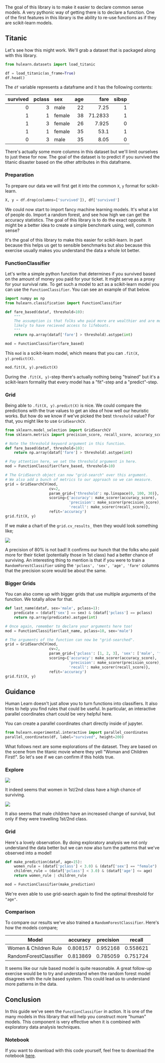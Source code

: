 The goal of this library is to make it easier to declare common sense models.
A very pythonic way of getting there is to declare a function. One of the first features
in this library is the ability to re-use functions as if they are scikit-learn models.

## Titanic

Let's see how this might work. We'll grab a dataset that is packaged along
with this library.

```python
from hulearn.datasets import load_titanic

df = load_titanic(as_frame=True)
df.head()
```

The `df` variable represents a dataframe and it has the following contents:

|   survived |   pclass | sex    |   age |    fare |   sibsp |
|-----------:|---------:|:-------|------:|--------:|--------:|
|          0 |        3 | male   |    22 |  7.25   |       1 |
|          1 |        1 | female |    38 | 71.2833 |       1 |
|          1 |        3 | female |    26 |  7.925  |       0 |
|          1 |        1 | female |    35 | 53.1    |       1 |
|          0 |        3 | male   |    35 |  8.05   |       0 |

There's actually some more columns in this dataset but we'll limit ourselves
to just these for now. The goal of the dataset is to predict if you survived
the titanic disaster based on the other attributes in this dataframe.

### Preparation

To prepare our data we will first get it into the common `X`, `y` format for
scikit-learn.

```python
X, y = df.drop(columns=['survived']), df['survived']
```

We could now start to import fancy machine learning models. It's what a lot of
people do. Import a random forest, and see how high we can get the accuracy
statistics. The goal of this library is to do the exact opposite. It might be a
better idea to create a simple benchmark using, well, common sense?

It's the goal of this library to make this easier for scikit-learn. In part
because this helps us get to sensible benchmarks but also because this exercise
usually makes you understand the data a whole lot better.

### FunctionClassifier

Let's write a simple python function that determines if you survived based on the amount
of money you paid for your ticket. It might serve as a proxy for your survival rate. To get
such a model to act as a scikit-learn model you can use the `FunctionClassifier`. You can see
an example of that below.

```python
import numpy as np
from hulearn.classification import FunctionClassifier

def fare_based(dataf, threshold=10):
    """
    The assumption is that folks who paid more are wealthier and are more
    likely to have recieved access to lifeboats.
    """
    return np.array(dataf['fare'] > threshold).astype(int)

mod = FunctionClassifier(fare_based)
```

This `mod` is a scikit-learn model, which means that you can `.fit(X, y).predict(X)`.

```python
mod.fit(X, y).predict(X)
```

During the `.fit(X, y)`-step there's actually nothing being "trained" but it's a scikit-learn
formality that every model has a "fit"-step and a "predict"-step.

### Grid

Being able to `.fit(X, y).predict(X)` is nice. We could compare the predictions with the true
values to get an idea of how well our heuristic works. But how do we know if we've picked the
best `threshold` value? For that, you might like to use `GridSearchCV`.

```python
from sklearn.model_selection import GridSearchCV
from sklearn.metrics import precision_score, recall_score, accuracy_score, make_scorer

# Note the threshold keyword argument in this function.
def fare_based(dataf, threshold=10):
    return np.array(dataf['fare'] > threshold).astype(int)

# Pay attention here, we set the threshold argument in here.
mod = FunctionClassifier(fare_based, threshold=10)

# The GridSearch object can now "grid-search" over this argument.
# We also add a bunch of metrics to our approach so we can measure.
grid = GridSearchCV(mod,
                    cv=2,
                    param_grid={'threshold': np.linspace(0, 100, 30)},
                    scoring={'accuracy': make_scorer(accuracy_score),
                             'precision': make_scorer(precision_score),
                             'recall': make_scorer(recall_score)},
                    refit='accuracy')
grid.fit(X, y)
```

If we make a chart of the `grid.cv_results_` then they would look something like;

![](function-classifier-scores.png)

A precision of 80% is not bad! It confirms our hunch that the folks who paid more for their ticket
(potentially those in 1st class) had a better chance of surviving. An interesting thing to mention is
that if you were to train a `RandomForestClassifier` using the `'pclass', 'sex', 'age', 'fare'` columns
that the precision score would be about the same.

### Bigger Grids

You can also come up with bigger grids that use multiple arguments of the function. We totally allow
for that.

```python
def last_name(dataf, sex='male', pclass=1):
    predicate = (dataf['sex'] == sex) & (dataf['pclass'] == pclass)
    return np.array(predicate).astype(int)

# Once again, remember to declare your arguments here too!
mod = FunctionClassifier(last_name, pclass=10, sex='male')

# The arguments of the function can now be "grid-searched".
grid = GridSearchCV(mod,
                    cv=2,
                    param_grid={'pclass': [1, 2, 3], 'sex': ['male', 'female']},
                    scoring={'accuracy': make_scorer(accuracy_score),
                             'precision': make_scorer(precision_score),
                             'recall': make_scorer(recall_score)},
                    refit='accuracy')
grid.fit(X, y)
```

## Guidance

Human Learn doesn't just allow you to turn functions into classifiers. It also tries
to help you find rules that could be useful. In particular, an interactive parallel
coordinates chart could be very helpful here.

You can create a parallel coordinates chart directly inside of jupyter.

```python
from hulearn.experimental.interactive import parallel_coordinates
parallel_coordinates(df, label="survived", height=200)
```

What follows next are some explorations of the dataset. They are based on the scene
from the titanic movie where they yell "Woman and Children First!". So let's see if
we can confirm if this holds true.

### Explore

![](parcoords1.gif)

It indeed seems that women in 1st/2nd class have a high chance of surviving.

![](parcoords2.gif)

It also seems that male children have an increased change of survival, but only
if they were travelling 1st/2nd class.

### Grid

Here's a lovely observation. By doing exploratory analysis we not only understand the
data better but we can now also turn the patterns that we've observed into a model!

```python
def make_prediction(dataf, age=15):
    women_rule = (dataf['pclass'] < 3.0) & (dataf['sex'] == "female")
    children_rule = (dataf['pclass'] < 3.0) & (dataf['age'] <= age)
    return women_rule | children_rule

mod = FunctionClassifier(make_prediction)
```

We're even able to use grid-search again to find the optimal threshold for `"age"`.

### Comparison

To compare our results we've also trained a `RandomForestClassifier`.
Here's how the models compare;

|Model | accuracy | precision  | recall|
---    | ---      | ---        | ---
|Women & Children Rule |0.808157	| 0.952168 | 0.558621
|RandomForestClassifier|0.813869	| 0.785059 | 0.751724

It seems like our rule based model is quite reasonable. A great follow-up exercise
would be to try and understand when the random forest model disagrees with the rule
based system. This could lead us to understand more patterns in the data.

## Conclusion

In this guide we've seen the `FunctionClassifier` in action. It is one of the many
models in this  library that will help you construct more "human" models. This component
is very effective when it is combined with exploratory data analysis techniques.

### Notebook

If you want to download with this code yourself, feel free to download the
notebook [here](../notebooks/01-function-classifier.ipynb).
